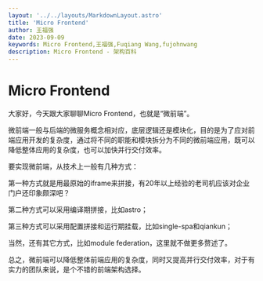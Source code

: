 ```yaml
---
layout: '../../layouts/MarkdownLayout.astro'
title: 'Micro Frontend'
author: 王福强
date: 2023-09-09
keywords: Micro Frontend,王福强,Fuqiang Wang,fujohnwang
description: Micro Frontend - 架构百科
---
```


# Micro Frontend

大家好，今天跟大家聊聊Micro Frontend，也就是“微前端”。

微前端一般与后端的微服务概念相对应，底层逻辑还是模块化，目的是为了应对前端应用开发的复杂度，通过将不同的职能和模块拆分为不同的微前端应用，既可以降低整体应用的复杂度，也可以加快并行交付效率。

要实现微前端，从技术上一般有几种方式：

第一种方式就是用最原始的iframe来拼接，有20年以上经验的老司机应该对企业门户还印象颇深吧？

第二种方式可以采用编译期拼接，比如astro；

第三种方式可以采用配置拼接和运行期挂载，比如single-spa和qiankun；

当然，还有其它方式，比如module federation，这里就不做更多赘述了。

总之，微前端可以降低整体前端应用的复杂度，同时又提高并行交付效率，对于有实力的团队来说，是个不错的前端架构选择。




